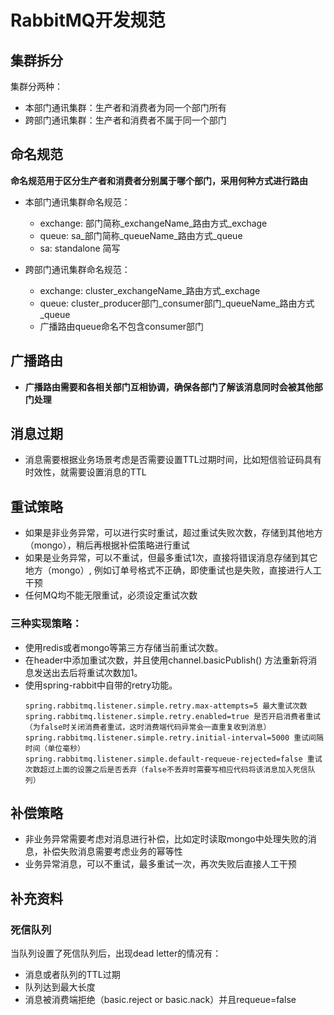 # RabbitMQ开发规范

## 集群拆分
集群分两种：
* 本部门通讯集群：生产者和消费者为同一个部门所有
* 跨部门通讯集群：生产者和消费者不属于同一个部门

## 命名规范
**命名规范用于区分生产者和消费者分别属于哪个部门，采用何种方式进行路由**

* 本部门通讯集群命名规范：
  * exchange: 部门简称_exchangeName_路由方式_exchage
  * queue: sa_部门简称_queueName_路由方式_queue
  * sa: standalone 简写

* 跨部门通讯集群命名规范：
  * exchange: cluster_exchangeName_路由方式_exchage
  * queue: cluster_producer部门_consumer部门_queueName_路由方式_queue
  * 广播路由queue命名不包含consumer部门

## 广播路由
* **广播路由需要和各相关部门互相协调，确保各部门了解该消息同时会被其他部门处理**

## 消息过期
* 消息需要根据业务场景考虑是否需要设置TTL过期时间，比如短信验证码具有时效性，就需要设置消息的TTL

## 重试策略
* 如果是非业务异常，可以进行实时重试，超过重试失败次数，存储到其他地方（mongo），稍后再根据补偿策略进行重试
* 如果是业务异常，可以不重试，但最多重试1次，直接将错误消息存储到其它地方（mongo）, 例如订单号格式不正确，即使重试也是失败，直接进行人工干预
* 任何MQ均不能无限重试，必须设定重试次数

### 三种实现策略：
* 使用redis或者mongo等第三方存储当前重试次数。
* 在header中添加重试次数，并且使用channel.basicPublish() 方法重新将消息发送出去后将重试次数加1。
* 使用spring-rabbit中自带的retry功能。
    ```properties
    spring.rabbitmq.listener.simple.retry.max-attempts=5 最大重试次数
    spring.rabbitmq.listener.simple.retry.enabled=true 是否开启消费者重试（为false时关闭消费者重试，这时消费端代码异常会一直重复收到消息）
    spring.rabbitmq.listener.simple.retry.initial-interval=5000 重试间隔时间（单位毫秒）
    spring.rabbitmq.listener.simple.default-requeue-rejected=false 重试次数超过上面的设置之后是否丢弃（false不丢弃时需要写相应代码将该消息加入死信队列）
    ```

## 补偿策略
* 非业务异常需要考虑对消息进行补偿，比如定时读取mongo中处理失败的消息，补偿失败消息需要考虑业务的幂等性
* 业务异常消息，可以不重试，最多重试一次，再次失败后直接人工干预

## 补充资料

### 死信队列
当队列设置了死信队列后，出现dead letter的情况有：
* 消息或者队列的TTL过期
* 队列达到最大长度
* 消息被消费端拒绝（basic.reject or basic.nack）并且requeue=false